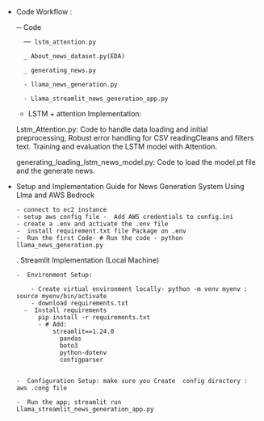 - Code Workflow :

    ─ Code

        ── lstm_attention.py
    
        _ About_news_dataset.py(EDA)
    
        _ generating_news.py
    
        - llama_news_generation.py

        - Llama_streamlit_news_generation_app.py
    
    - LSTM + attention Implementation:

    Lstm_Attention.py: Code to handle data loading and initial preprocessing, Robust error handling for CSV readingCleans and filters text. Training and evaluation the LSTM model with     Attention.

    generating_loading_lstm_news_model.py: Code to load the model.pt file and the generate news.

- Setup and Implementation Guide for News Generation System Using Llma and AWS Bedrock

      - connect to ec2 instance
      - setup aws config file -  Add AWS credentials to config.ini
      - create a .env and activate the .env file
      -  install requirement.txt file Package on .env 
      -  Run the first Code- # Run the code - python llama_news_generation.py

  . Streamlit Implementation (Local Machine)
  
      -  Environment Setup:
  
          - Create virtual environment locally- python -m venv myenv : source myenv/bin/activate
          - download requirements.txt     
        -  Install requirements
            pip install -r requirements.txt
            - # Add:
                streamlit==1.24.0
                  pandas
                  boto3
                  python-dotenv
                  configparser


      -  Configuration Setup: make sure you Create  config directory :  aws .cong file

      -  Run the app; streamlit run Llama_streamlit_news_generation_app.py




    






